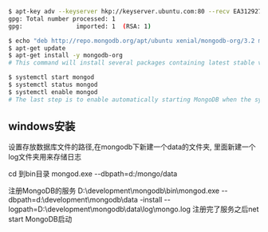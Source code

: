 ```bash
$ apt-key adv --keyserver hkp://keyserver.ubuntu.com:80 --recv EA312927
gpg: Total number processed: 1
gpg:               imported: 1  (RSA: 1)

$ echo "deb http://repo.mongodb.org/apt/ubuntu xenial/mongodb-org/3.2 multiverse" | sudo tee /etc/apt/sources.list.d/mongodb-org-3.2.list
$ apt-get update
$ apt-get install -y mongodb-org
# This command will install several packages containing latest stable version of MongoDB along with helpful management tools for the MongoDB server.

$ systemctl start mongod
$ systemctl status mongod
$ systemctl enable mongod
# The last step is to enable automatically starting MongoDB when the system starts.
```





## windows安装

设置存放数据库文件的路径,在mongodb下新建一个data的文件夹, 里面新建一个log文件夹用来存储日志

cd 到bin目录
mongod.exe --dbpath=d:/mongo/data

注册MongoDB的服务
D:\development\mongodb\bin\mongod.exe --dbpath=d:\development\mongodb\data -install --logpath=D:\development\mongodb\data\log\mongo.log
注册完了服务之后net start MongoDB启动